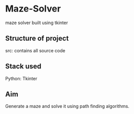 # Maze-Solver
maze solver built using tkinter

## Structure of project
src: contains all source code

## Stack used
Python: Tkinter

## Aim 
Generate a maze and solve it using path finding algorithms. 